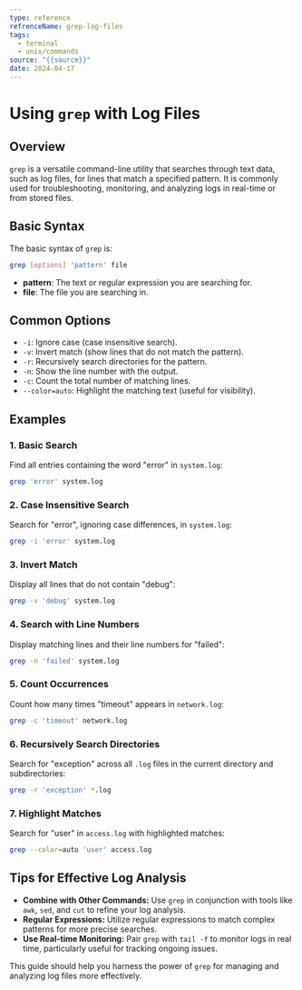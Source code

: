 ```yaml
---
type: reference
refrenceName: grep-log-files
tags:
  - terminal
  - unix/commands
source: "{{source}}"
date: 2024-04-17
---
```


# Using `grep` with Log Files

## Overview
`grep` is a versatile command-line utility that searches through text data, such as log files, for lines that match a specified pattern. It is commonly used for troubleshooting, monitoring, and analyzing logs in real-time or from stored files.

## Basic Syntax
The basic syntax of `grep` is:
```bash
grep [options] 'pattern' file
```
- **pattern**: The text or regular expression you are searching for.
- **file**: The file you are searching in.

## Common Options
- `-i`: Ignore case (case insensitive search).
- `-v`: Invert match (show lines that do not match the pattern).
- `-r`: Recursively search directories for the pattern.
- `-n`: Show the line number with the output.
- `-c`: Count the total number of matching lines.
- `--color=auto`: Highlight the matching text (useful for visibility).

## Examples

### 1. Basic Search
Find all entries containing the word "error" in `system.log`:
```bash
grep 'error' system.log
```

### 2. Case Insensitive Search
Search for "error", ignoring case differences, in `system.log`:
```bash
grep -i 'error' system.log
```

### 3. Invert Match
Display all lines that do not contain "debug":
```bash
grep -v 'debug' system.log
```

### 4. Search with Line Numbers
Display matching lines and their line numbers for "failed":
```bash
grep -n 'failed' system.log
```

### 5. Count Occurrences
Count how many times "timeout" appears in `network.log`:
```bash
grep -c 'timeout' network.log
```

### 6. Recursively Search Directories
Search for "exception" across all `.log` files in the current directory and subdirectories:
```bash
grep -r 'exception' *.log
```

### 7. Highlight Matches
Search for "user" in `access.log` with highlighted matches:
```bash
grep --color=auto 'user' access.log
```

## Tips for Effective Log Analysis
- **Combine with Other Commands:** Use `grep` in conjunction with tools like `awk`, `sed`, and `cut` to refine your log analysis.
- **Regular Expressions:** Utilize regular expressions to match complex patterns for more precise searches.
- **Use Real-time Monitoring:** Pair `grep` with `tail -f` to monitor logs in real time, particularly useful for tracking ongoing issues.

This guide should help you harness the power of `grep` for managing and analyzing log files more effectively.